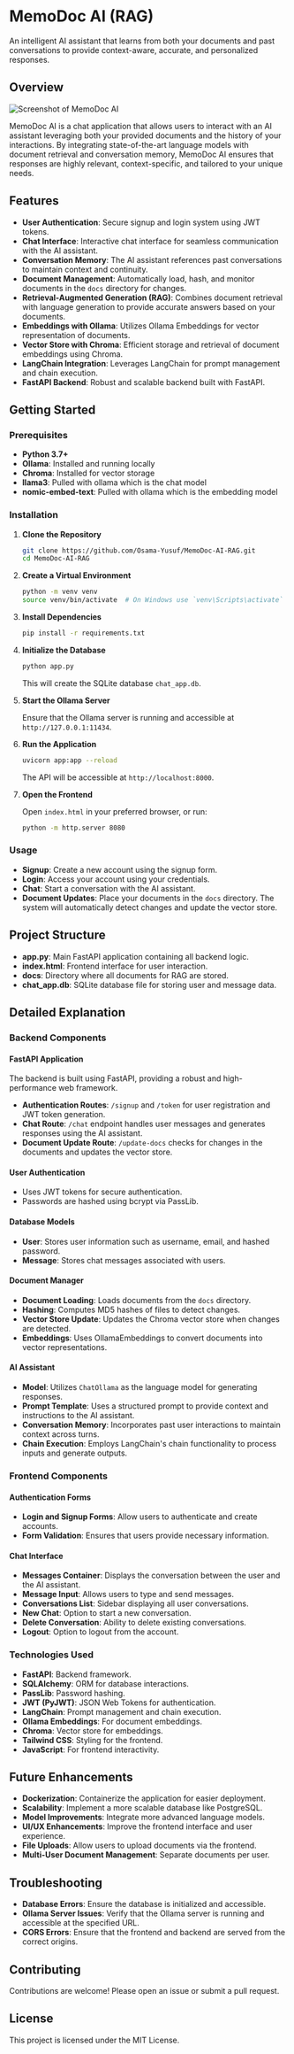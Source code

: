 # MemoDoc AI (RAG)

An intelligent AI assistant that learns from both your documents and past conversations to provide context-aware, accurate, and personalized responses.

## Overview

![Screenshot of MemoDoc AI](screenshot.jpg)

MemoDoc AI is a chat application that allows users to interact with an AI assistant leveraging both your provided documents and the history of your interactions. By integrating state-of-the-art language models with document retrieval and conversation memory, MemoDoc AI ensures that responses are highly relevant, context-specific, and tailored to your unique needs.

## Features

- **User Authentication**: Secure signup and login system using JWT tokens.
- **Chat Interface**: Interactive chat interface for seamless communication with the AI assistant.
- **Conversation Memory**: The AI assistant references past conversations to maintain context and continuity.
- **Document Management**: Automatically load, hash, and monitor documents in the `docs` directory for changes.
- **Retrieval-Augmented Generation (RAG)**: Combines document retrieval with language generation to provide accurate answers based on your documents.
- **Embeddings with Ollama**: Utilizes Ollama Embeddings for vector representation of documents.
- **Vector Store with Chroma**: Efficient storage and retrieval of document embeddings using Chroma.
- **LangChain Integration**: Leverages LangChain for prompt management and chain execution.
- **FastAPI Backend**: Robust and scalable backend built with FastAPI.

## Getting Started

### Prerequisites

- **Python 3.7+**
- **Ollama**: Installed and running locally
- **Chroma**: Installed for vector storage
- **llama3**: Pulled with ollama which is the chat model 
- **nomic-embed-text**: Pulled with ollama which is the embedding model

### Installation

1. **Clone the Repository**

   ```bash
   git clone https://github.com/Osama-Yusuf/MemoDoc-AI-RAG.git
   cd MemoDoc-AI-RAG
   ```

2. **Create a Virtual Environment**

   ```bash
   python -m venv venv
   source venv/bin/activate  # On Windows use `venv\Scripts\activate`
   ```

3. **Install Dependencies**

   ```bash
   pip install -r requirements.txt
   ```

4. **Initialize the Database**

   ```bash
   python app.py
   ```

   This will create the SQLite database `chat_app.db`.

5. **Start the Ollama Server**

   Ensure that the Ollama server is running and accessible at `http://127.0.0.1:11434`.

6. **Run the Application**

   ```bash
   uvicorn app:app --reload
   ```

   The API will be accessible at `http://localhost:8000`.

7. **Open the Frontend**

   Open `index.html` in your preferred browser, or run:

   ```bash
   python -m http.server 8080
   ```

### Usage

- **Signup**: Create a new account using the signup form.
- **Login**: Access your account using your credentials.
- **Chat**: Start a conversation with the AI assistant.
- **Document Updates**: Place your documents in the `docs` directory. The system will automatically detect changes and update the vector store.

## Project Structure

- **app.py**: Main FastAPI application containing all backend logic.
- **index.html**: Frontend interface for user interaction.
- **docs**: Directory where all documents for RAG are stored.
- **chat_app.db**: SQLite database file for storing user and message data.

## Detailed Explanation

### Backend Components

#### FastAPI Application

The backend is built using FastAPI, providing a robust and high-performance web framework.

- **Authentication Routes**: `/signup` and `/token` for user registration and JWT token generation.
- **Chat Route**: `/chat` endpoint handles user messages and generates responses using the AI assistant.
- **Document Update Route**: `/update-docs` checks for changes in the documents and updates the vector store.

#### User Authentication

- Uses JWT tokens for secure authentication.
- Passwords are hashed using bcrypt via PassLib.

#### Database Models

- **User**: Stores user information such as username, email, and hashed password.
- **Message**: Stores chat messages associated with users.

#### Document Manager

- **Document Loading**: Loads documents from the `docs` directory.
- **Hashing**: Computes MD5 hashes of files to detect changes.
- **Vector Store Update**: Updates the Chroma vector store when changes are detected.
- **Embeddings**: Uses OllamaEmbeddings to convert documents into vector representations.

#### AI Assistant

- **Model**: Utilizes `ChatOllama` as the language model for generating responses.
- **Prompt Template**: Uses a structured prompt to provide context and instructions to the AI assistant.
- **Conversation Memory**: Incorporates past user interactions to maintain context across turns.
- **Chain Execution**: Employs LangChain's chain functionality to process inputs and generate outputs.

### Frontend Components

#### Authentication Forms

- **Login and Signup Forms**: Allow users to authenticate and create accounts.
- **Form Validation**: Ensures that users provide necessary information.

#### Chat Interface

- **Messages Container**: Displays the conversation between the user and the AI assistant.
- **Message Input**: Allows users to type and send messages.
- **Conversations List**: Sidebar displaying all user conversations.
- **New Chat**: Option to start a new conversation.
- **Delete Conversation**: Ability to delete existing conversations.
- **Logout**: Option to logout from the account.

### Technologies Used

- **FastAPI**: Backend framework.
- **SQLAlchemy**: ORM for database interactions.
- **PassLib**: Password hashing.
- **JWT (PyJWT)**: JSON Web Tokens for authentication.
- **LangChain**: Prompt management and chain execution.
- **Ollama Embeddings**: For document embeddings.
- **Chroma**: Vector store for embeddings.
- **Tailwind CSS**: Styling for the frontend.
- **JavaScript**: For frontend interactivity.

## Future Enhancements

- **Dockerization**: Containerize the application for easier deployment.
- **Scalability**: Implement a more scalable database like PostgreSQL.
- **Model Improvements**: Integrate more advanced language models.
- **UI/UX Enhancements**: Improve the frontend interface and user experience.
- **File Uploads**: Allow users to upload documents via the frontend.
- **Multi-User Document Management**: Separate documents per user.

## Troubleshooting

- **Database Errors**: Ensure the database is initialized and accessible.
- **Ollama Server Issues**: Verify that the Ollama server is running and accessible at the specified URL.
- **CORS Errors**: Ensure that the frontend and backend are served from the correct origins.

## Contributing

Contributions are welcome! Please open an issue or submit a pull request.

## License

This project is licensed under the MIT License.
